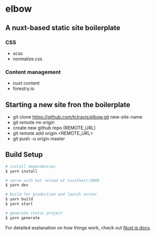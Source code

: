 # elbow

## A nuxt-based static site boilerplate

### CSS

* scss
* normalize.css

### Content management

* nuxt content
* forestry.io

## Starting a new site fron the boilerplate

* git clone https://github.com/tctravis/elbow.git new-site-name
* git remote rm origin
* create new github repo (REMOTE_URL)
* git remote add origin  <REMOTE_URL>
* git push -u origin master


## Build Setup

```bash
# install dependencies
$ yarn install

# serve with hot reload at localhost:3000
$ yarn dev

# build for production and launch server
$ yarn build
$ yarn start

# generate static project
$ yarn generate
```

For detailed explanation on how things work, check out [Nuxt.js docs](https://nuxtjs.org).
